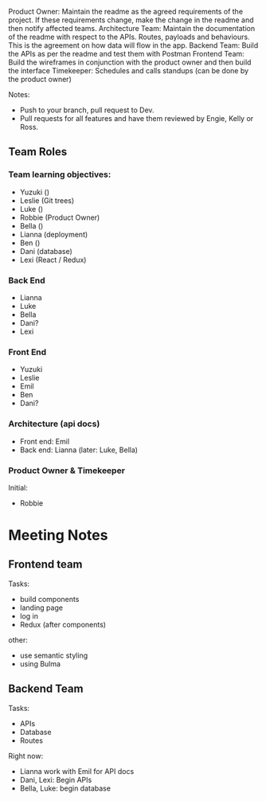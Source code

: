Product Owner: Maintain the readme as the agreed requirements of the project.  If these requirements change, make the change in the readme and then notify affected teams.
Architecture Team: Maintain the documentation of the readme with respect to the APIs.  Routes, payloads and behaviours.  This is the agreement on how data will flow in the app.
Backend Team: Build the APIs as per the readme and test them with Postman
Frontend Team: Build the wireframes in conjunction with the product owner and then build the interface
Timekeeper: Schedules and calls standups (can be done by the product owner)

Notes:
- Push to your branch, pull request to Dev.
- Pull requests for all features and have them reviewed by Engie, Kelly or Ross.


## Team Roles

### Team learning objectives:
* Yuzuki ()
* Leslie (Git trees)
* Luke ()
* Robbie (Product Owner)
* Bella ()
* Lianna (deployment)
* Ben ()
* Dani (database)
* Lexi (React / Redux)


### Back End
* Lianna
* Luke 
* Bella
* Dani?
* Lexi

### Front End
* Yuzuki
* Leslie
* Emil
* Ben
* Dani?

### Architecture (api docs)
* Front end: Emil
* Back end: Lianna (later: Luke, Bella)

### Product Owner & Timekeeper
Initial:
* Robbie


# Meeting Notes

## Frontend team
Tasks:
* build components
* landing page
* log in
* Redux (after components)

other:
* use semantic styling
* using Bulma


## Backend Team
Tasks: 
* APIs
* Database
* Routes

Right now:
* Lianna work with Emil for API docs
* Dani, Lexi: Begin APIs
* Bella, Luke: begin database